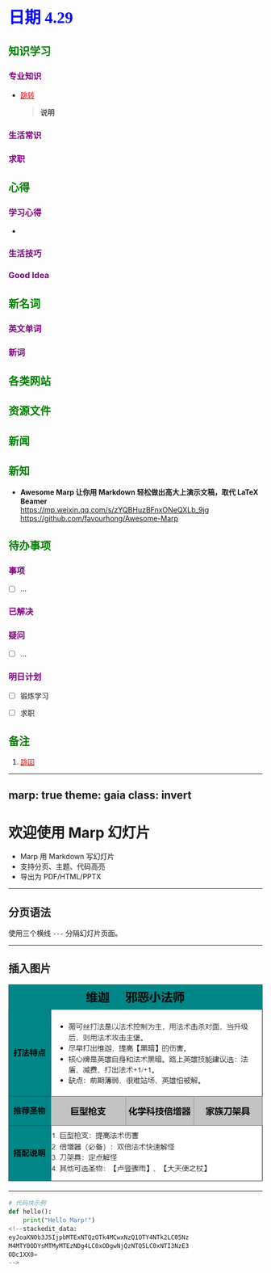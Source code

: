 ## <font color = blue face=楷体 size=6>日期 4.29 </font>

## <font color = green>知识学习 </font>
### <font color = purple>专业知识 </font>
+ <a id = "01-1">  [<font color = red>跳转</font>](#01-2)
   > <font color = o> 说明 </font>
### <font color = purple>生活常识 </font>

### <font color = purple>求职 </font>



## <font color = green>心得 </font>
### <font color = purple>学习心得 </font>
+ 
### <font color = purple>生活技巧 </font>

### <font color = purple>Good Idea </font>



## <font color = green>新名词 </font>
### <font color = purple>英文单词 </font>
### <font color = purple>新词 </font>



## <font color = green>各类网站 </font>


## <font color = green>资源文件 </font>


## <font color = green>新闻 </font>


## <font color = green>新知 </font>
+ **Awesome Marp 让你用 Markdown 轻松做出高大上演示文稿，取代 LaTeX Beamer**  
	https://mp.weixin.qq.com/s/zYQBHuzBFnxONeQXLb_9jg  
	https://github.com/favourhong/Awesome-Marp


## <font color = green>待办事项 </font>
### <font color = purple>事项 </font>
- [ ] ...
### <font color = purple>已解决 </font>
### <font color = purple>疑问 </font>
- [ ] ...
### <font color = purple>明日计划 </font>
- [ ] 锻炼学习
- [ ] 求职


## <font color = green>备注 </font>
  1. <a id ="01-2">[<font color = red>跳回</font>](#01-1)


---
marp: true
theme: gaia
class: invert
---

# 欢迎使用 Marp 幻灯片

- Marp 用 Markdown 写幻灯片
- 支持分页、主题、代码高亮
- 导出为 PDF/HTML/PPTX

---

## 分页语法

使用三个横线 `---` 分隔幻灯片页面。

---

## 插入图片

![w:300 h:200](https://github.com/zeff163/stackedit-app-data/blob/master/file/%E6%B8%B8%E6%88%8F%E6%94%BB%E7%95%A5/LoR/%E5%9B%BE%E7%89%87/%E7%BB%B4%E8%BF%A6.png?raw=trueexample.com/image.jpg)

---

```python
# 代码块示例
def hello():
    print("Hello Marp!")
<!--stackedit_data:
eyJoaXN0b3J5IjpbMTExNTQzOTk4MCwxNzQ1OTY4NTk2LC05Nz
M4MTY0ODYsMTMyMTEzNDg4LC0xODgwNjQzNTQ5LC0xNTI3NzE3
ODc1XX0=
-->